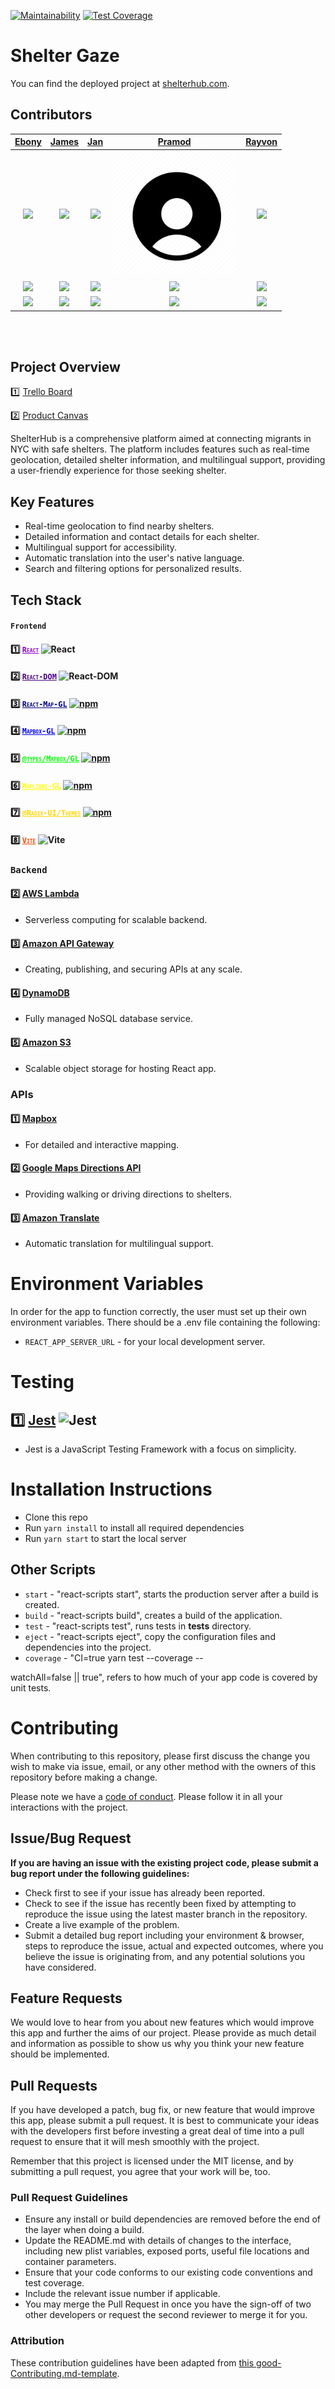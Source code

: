 
[![Maintainability](https://api.codeclimate.com/v1/badges/5a502ca580cc32e02669/maintainability)](https://codeclimate.com/github/YourOrganization/ShelterHub/maintainability) [![Test Coverage](https://api.codeclimate.com/v1/badges/5a502ca580cc32e02669/test_coverage)](https://codeclimate.com/github/YourOrganization/ShelterHub/test_coverage)

# Shelter Gaze

You can find the deployed project at [shelterhub.com](https://www.shelterhub.com/).

## Contributors

| [Ebony](https://github.com/jtwray/shelterHub/) | [James](https://github.com/jtwray) | [Jan](https://github.com/jtwray/shelterHub/) | [Pramod](https://github.com/jtwray/shelterHub/) | [Rayvon](https://github.com/jtwray/shelterHub/) |
| :------------------------------------------: | :------------------------------------------: | :------------------------------------------: | :------------------------------------------: | :------------------------------------------: |
| [<img src="https://media.licdn.com/dms/image/C5603AQESO8J_q6a18Q/profile-displayphoto-shrink_400_400/0/1517754392361?e=1715212800&v=beta&t=rBbM2nZ-V--josxElJcwcsH91QbCcsHSdGp2Ds8ygoU" width="200" />](https://www.linkedin.com/in/ebony-kennedy-85b40011/) | [<img src="https://media.licdn.com/dms/image/C4E03AQG4pIyc9AGcZg/profile-displayphoto-shrink_400_400/0/1583940756906?e=1715212800&v=beta&t=8jpuFr3whGeWYHYCb2VlxUvYT5LlqBBGGRASQXnX3iM" width="200" />](https://github.com/jtwray/shelterHub/) | [<img src="https://media.licdn.com/dms/image/D4E03AQHlcHQKOZyjtg/profile-displayphoto-shrink_100_100/0/1706904104486?e=1715212800&v=beta&t=kvcY9eKIF_baF_4CuiwgZ4zY77zZGSuueQJrK2FDuA8" width="200" />](https://github.com/jtwray/shelterHub/) | [<img src="src/assets/account_profile_user_contact_person_avatar_placeholder-512.webp" width="200" />](https://github.com/jtwray/shelterHub/) | [<img src="https://media.licdn.com/dms/image/D4E03AQGkZQn2MAuiMA/profile-displayphoto-shrink_400_400/0/1706787440772?e=1715212800&v=beta&t=HTTTjxBYr-3vQu2chQd2EV25ixVZSMfWhe8H0IQkdMk" width="200" />](https://github.com/jtwray/shelterHub/) |
| [<img src="https://github.com/favicon.ico" width="15">](https://github.com/jtwray/shelterHub/) | [<img src="https://github.com/favicon.ico" width="15">](https://github.com/jtwray) | [<img src="https://github.com/favicon.ico" width="15">](https://github.com/jtwray/shelterHub/) | [<img src="https://github.com/favicon.ico" width="15">](https://github.com/jtwray/shelterHub/) | [<img src="https://github.com/favicon.ico" width="15">](https://github.com/jtwray/shelterHub/) |
| [ <img src="https://static.licdn.com/sc/h/al2o9zrvru7aqj8e1x2rzsrca" width="15"> ](https://www.linkedin.com/in/ebony-kennedy-85b40011/) | [ <img src="https://static.licdn.com/sc/h/al2o9zrvru7aqj8e1x2rzsrca" width="15"> ](https://www.linkedin.com/in/jtwray/) | [ <img src="https://static.licdn.com/sc/h/al2o9zrvru7aqj8e1x2rzsrca" width="15"> ](https://www.linkedin.com/in/janafzasarwari/) | [ <img src="https://static.licdn.com/sc/h/al2o9zrvru7aqj8e1x2rzsrca" width="15"> ](https://www.linkedin.com/in/pramodkamal/) | [ <img src="https://static.licdn.com/sc/h/al2o9zrvru7aqj8e1x2rzsrca" width="15"> ](https://www.linkedin.com/in/rayvon-jackson-a4a978193/) |

<br>
<br>

## Project Overview

1️⃣ [Trello Board](https://trello.com/b/yourtrellobord)

2️⃣ [Product Canvas](https://www.notion.so/Your-Project-Product-Canvas)

ShelterHub is a comprehensive platform aimed at connecting migrants in NYC with safe shelters. The platform includes features such as real-time geolocation, detailed shelter information, and multilingual support, providing a user-friendly experience for those seeking shelter.

## Key Features

- Real-time geolocation to find nearby shelters.
- Detailed information and contact details for each shelter.
- Multilingual support for accessibility.
- Automatic translation into the user's native language.
- Search and filtering options for personalized results.

## Tech Stack


#### `Frontend` 
 
#### 1️⃣ <a href="https://react.dev" style="text-decoration: underline; font-variant: small-caps; color: #9400d3;">`React`</a> ![React](https://img.shields.io/badge/react-v18.2.0-blue.svg)

#### 2️⃣ <a href="https://reactjs.org/docs/react-dom.html" style="text-decoration: underline; font-variant: small-caps; color: #4b0082;">`React-DOM`</a> ![React-DOM](https://img.shields.io/badge/react--dom-v18.2.0-blue.svg)

#### 3️⃣ <a href="https://visgl.github.io/react-map-gl/" style="text-decoration: underline; font-variant: small-caps; color: #000080;">`React-Map-GL`</a> [![npm](https://img.shields.io/npm/v/react-map-gl)](https://www.npmjs.com/package/react-map-gl)

#### 4️⃣ <a href="https://docs.mapbox.com/mapbox-gl-js/api/" style="text-decoration: underline; font-variant: small-caps; color: #0000ff;">`Mapbox-GL`</a> [![npm](https://img.shields.io/npm/v/mapbox-gl)](https://www.npmjs.com/package/mapbox-gl)

#### 5️⃣ <a href="https://www.npmjs.com/package/@types/mapbox-gl" style="text-decoration: underline; font-variant: small-caps; color: #00ff00;">`@types/Mapbox/GL`</a> [![npm](https://img.shields.io/npm/v/@types/mapbox-gl)](https://www.npmjs.com/package/@types/mapbox-gl)

#### 6️⃣ <a href="https://docs.mapbox.com/maplibre-gl-js/api/" style="text-decoration: underline; font-variant: small-caps; color: #ffff00;">`Maplibre-GL`</a> [![npm](https://img.shields.io/npm/v/maplibre-gl)](https://www.npmjs.com/package/maplibre-gl)

#### 7️⃣ <a href="https://radix-ui.com/themes" style="text-decoration: underline; font-variant: small-caps; color: #ffd700;">`@Radix-UI/Themes`</a> [![npm](https://img.shields.io/npm/v/@radix-ui/themes)](https://www.npmjs.com/package/@radix-ui/themes)

#### 8️⃣ <a href="https://vitejs.dev/" style="text-decoration: underline; font-variant: small-caps; color: #ff4500;">`Vite`</a> ![Vite](https://img.shields.io/badge/vite-v2.6.15-blue.svg)


### `Backend`


#### 2️⃣ [AWS Lambda](https://aws.amazon.com/lambda/)

- Serverless computing for scalable backend.

#### 3️⃣ [Amazon API Gateway](https://aws.amazon.com/api-gateway/)

- Creating, publishing, and securing APIs at any scale.

#### 4️⃣ [DynamoDB](https://aws.amazon.com/dynamodb/)

- Fully managed NoSQL database service.

#### 5️⃣ [Amazon S3](https://aws.amazon.com/s3/)

- Scalable object storage for hosting React app.

### APIs

#### 1️⃣ [Mapbox](https://www.mapbox.com/)

- For detailed and interactive mapping.

#### 2️⃣ [Google Maps Directions API](https://developers.google.com/maps/documentation/directions/overview)

- Providing walking or driving directions to shelters.

#### 3️⃣ [Amazon Translate](https://aws.amazon.com/translate/)

- Automatic translation for multilingual support.

# Environment Variables

In order for the app to function correctly, the user must set up their own environment variables. There should be a .env file containing the following:

- `REACT_APP_SERVER_URL` - for your local development server.

# Testing

## 1️⃣ [Jest](https://jestjs.io/) ![Jest](https://img.shields.io/badge/jest-v4.2.4-red.svg)

- Jest is a JavaScript Testing Framework with a focus on simplicity.

# Installation Instructions

- Clone this repo
- Run `yarn install` to install all required dependencies
- Run `yarn start` to start the local server

## Other Scripts

- `start` - "react-scripts start", starts the production server after a build is created.
- `build` - "react-scripts build", creates a build of the application.
- `test` - "react-scripts test", runs tests in **tests** directory.
- `eject` - "react-scripts eject", copy the configuration files and dependencies into the project.
- `coverage` - "CI=true yarn test --coverage --

watchAll=false || true", refers to how much of your app code is covered by unit tests.

# Contributing

When contributing to this repository, please first discuss the change you wish to make via issue, email, or any other method with the owners of this repository before making a change.

Please note we have a [code of conduct](./CODE_OF_CONDUCT.md). Please follow it in all your interactions with the project.

## Issue/Bug Request

**If you are having an issue with the existing project code, please submit a bug report under the following guidelines:**

- Check first to see if your issue has already been reported.
- Check to see if the issue has recently been fixed by attempting to reproduce the issue using the latest master branch in the repository.
- Create a live example of the problem.
- Submit a detailed bug report including your environment & browser, steps to reproduce the issue, actual and expected outcomes, where you believe the issue is originating from, and any potential solutions you have considered.

## Feature Requests

We would love to hear from you about new features which would improve this app and further the aims of our project. Please provide as much detail and information as possible to show us why you think your new feature should be implemented.

## Pull Requests

If you have developed a patch, bug fix, or new feature that would improve this app, please submit a pull request. It is best to communicate your ideas with the developers first before investing a great deal of time into a pull request to ensure that it will mesh smoothly with the project.

Remember that this project is licensed under the MIT license, and by submitting a pull request, you agree that your work will be, too.

### Pull Request Guidelines

- Ensure any install or build dependencies are removed before the end of the layer when doing a build.
- Update the README.md with details of changes to the interface, including new plist variables, exposed ports, useful file locations and container parameters.
- Ensure that your code conforms to our existing code conventions and test coverage.
- Include the relevant issue number if applicable.
- You may merge the Pull Request in once you have the sign-off of two other developers or request the second reviewer to merge it for you.

### Attribution

These contribution guidelines have been adapted from [this good-Contributing.md-template](https://gist.github.com/PurpleBooth/b24679402957c63ec426).


